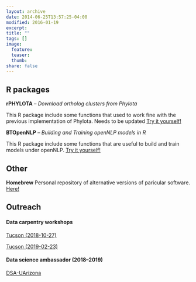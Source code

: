 ```yaml
---
layout: archive
date: 2014-06-25T13:57:25-04:00
modified: 2016-01-19
excerpt:
title: ""
tags: []
image:
  feature:
  teaser:
  thumb:
share: false
---
```



## R packages

**rPHYLOTA** – *Download ortholog clusters from Phylota*

This R package include some functions that used to work fine with the previous implementation of Phylota. Needs to be updated [Try it yourself!](https://github.com/cromanpa94/rPHYLOTA)


**BTOpenNLP** – *Building and Training openNLP models in R*

This R package include some functions that are useful to build and train models under openNLP. [Try it yourself!](https://github.com/cromanpa94/BTOpenNLP)


## Other

**Homebrew** 
Personal repository of alternative versions of paricular software. [Here!](https://github.com/cromanpa94/Homebrew-AlternativeVersions)

## Outreach

#### Data carpentry workshops

[Tucson (2018-10-27)](https://uhilgert.github.io/2018-10-27-Tucson/)

[Tucson (2019-02-23)](https://ua-carpentries-workshops.github.io/2019-02-23-Tucson/)


#### Data science ambassador (2018–2019)

[DSA-UArizona](https://datascience.arizona.edu/person/cristian-rom%C3%A1n-palacios)

